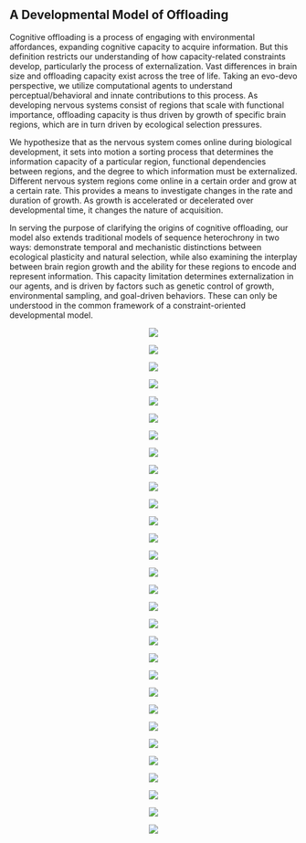 ## A Developmental Model of Offloading

Cognitive offloading is a process of engaging with environmental affordances, expanding cognitive capacity to acquire information. But this definition restricts our understanding of how capacity-related constraints develop, particularly the process of externalization. Vast differences in brain size and offloading capacity exist across the tree of life. Taking an evo-devo perspective, we utilize computational agents to understand perceptual/behavioral and innate contributions to this process. As developing nervous systems consist of regions that scale with functional importance, offloading capacity is thus driven by growth of specific brain regions, which are in turn driven by ecological selection pressures.   

We hypothesize that as the nervous system comes online during biological development, it sets into motion a sorting process that determines the information capacity of a particular region, functional dependencies between regions, and the degree to which information must be externalized. Different nervous system regions come online in a certain order and grow at a certain rate. This provides a means to investigate changes in the rate and duration of growth. As growth is accelerated or decelerated over developmental time, it changes the nature of acquisition.   

In serving the purpose of clarifying the origins of cognitive offloading, our model also extends traditional models of sequence heterochrony in two ways: demonstrate temporal and mechanistic distinctions between ecological plasticity and natural selection, while also examining the interplay between brain region growth and the ability for these regions to encode and represent information. This capacity limitation determines externalization in our agents, and is driven by factors such as genetic control of growth, environmental sampling, and goal-driven behaviors. These can only be understood in the common framework of a constraint-oriented developmental model.   

<P align="center">
  <IMG SRC = "https://github.com/OREL-group/Developmental-AI/blob/main/Media/Slide1.png">
    </P>
<P align="center">
  <IMG SRC = "https://github.com/OREL-group/Developmental-AI/blob/main/Media/Slide2.png">
    </P>
<P align="center">
  <IMG SRC = "https://github.com/OREL-group/Developmental-AI/blob/main/Media/Slide3.png">
    </P>
<P align="center">
  <IMG SRC = "https://github.com/OREL-group/Developmental-AI/blob/main/Media/Slide4.png">
    </P>
<P align="center">
  <IMG SRC = "https://github.com/OREL-group/Developmental-AI/blob/main/Media/Slide5.png">
    </P>
<P align="center">
  <IMG SRC = "https://github.com/OREL-group/Developmental-AI/blob/main/Media/Slide6.5.png">
    </P>
<P align="center">
  <IMG SRC = "https://github.com/OREL-group/Developmental-AI/blob/main/Media/Slide7.png">
    </P>
<P align="center">
  <IMG SRC = "https://github.com/OREL-group/Developmental-AI/blob/main/Media/Slide7.5.png">
    </P>
<P align="center">
  <IMG SRC = "https://github.com/OREL-group/Developmental-AI/blob/main/Media/Slide8.png">
    </P>
<P align="center">
  <IMG SRC = "https://github.com/OREL-group/Developmental-AI/blob/main/Media/Slide9.png">
    </P>
<P align="center">
  <IMG SRC = "https://github.com/OREL-group/Developmental-AI/blob/main/Media/Slide10.png">
    </P>
<P align="center">
  <IMG SRC = "https://github.com/OREL-group/Developmental-AI/blob/main/Media/Slide11.png">
    </P>
<P align="center">
  <IMG SRC = "https://github.com/OREL-group/Developmental-AI/blob/main/Media/Slide12.png">
    </P>
<P align="center">
  <IMG SRC = "https://github.com/OREL-group/Developmental-AI/blob/main/Media/Slide13.png">
    </P>
<P align="center">
  <IMG SRC = "https://github.com/OREL-group/Developmental-AI/blob/main/Media/Slide14.png">
    </P>
<P align="center">
  <IMG SRC = "https://github.com/OREL-group/Developmental-AI/blob/main/Media/Slide15.png">
    </P>
<P align="center">
  <IMG SRC = "https://github.com/OREL-group/Developmental-AI/blob/main/Media/Slide16.png">
    </P>
<P align="center">
  <IMG SRC = "https://github.com/OREL-group/Developmental-AI/blob/main/Media/Slide17.png">
    </P>
<P align="center">
  <IMG SRC = "https://github.com/OREL-group/Developmental-AI/blob/main/Media/Slide18.png">
    </P>
<P align="center">
  <IMG SRC = "https://github.com/OREL-group/Developmental-AI/blob/main/Media/Slide19.png">
    </P>
<P align="center">
  <IMG SRC = "https://github.com/OREL-group/Developmental-AI/blob/main/Media/Slide20.png">
    </P>
<P align="center">
  <IMG SRC = "https://github.com/OREL-group/Developmental-AI/blob/main/Media/Slide21.png">
    </P>
<P align="center">
  <IMG SRC = "https://github.com/OREL-group/Developmental-AI/blob/main/Media/Slide22.png">
    </P>
<P align="center">
  <IMG SRC = "https://github.com/OREL-group/Developmental-AI/blob/main/Media/Slide23.png">
    </P>
<P align="center">
  <IMG SRC = "https://github.com/OREL-group/Developmental-AI/blob/main/Media/Slide24.png">
    </P>
<P align="center">
  <IMG SRC = "https://github.com/OREL-group/Developmental-AI/blob/main/Media/Slide25.png">
    </P>
<P align="center">
  <IMG SRC = "https://github.com/OREL-group/Developmental-AI/blob/main/Media/Slide26.png">
    </P>
<P align="center">
  <IMG SRC = "https://github.com/OREL-group/Developmental-AI/blob/main/Media/Slide27.png">
    </P>
<P align="center">
  <IMG SRC = "https://github.com/OREL-group/Developmental-AI/blob/main/Media/Slide28.png">
    </P>
<P align="center">
  <IMG SRC = "https://github.com/OREL-group/Developmental-AI/blob/main/Media/Slide29.png">
    </P>
